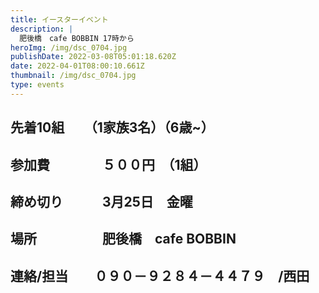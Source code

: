 ```yaml
---
title: イースターイベント
description: |
  肥後橋　cafe BOBBIN 17時から
heroImg: /img/dsc_0704.jpg
publishDate: 2022-03-08T05:01:18.620Z
date: 2022-04-01T08:00:10.661Z
thumbnail: /img/dsc_0704.jpg
type: events
---
```

## **先着10組　　（1家族3名）（6歳~）**

## 参加費　　　　５００円　（1組）

## 締め切り　　　3月25日　金曜

## 場所　　　　　肥後橋　cafe BOBBIN

## 連絡/担当　　０９０－９２８４－４４７９　/西田